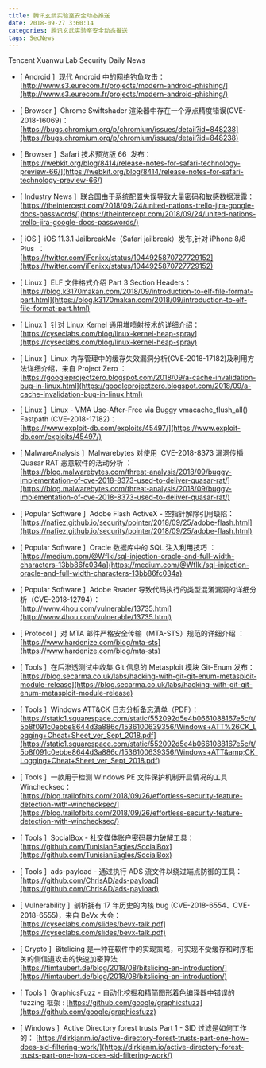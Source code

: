```yaml
---
title: 腾讯玄武实验室安全动态推送
date: 2018-09-27 3:60:14
categories: 腾讯玄武实验室安全动态推送
tags: SecNews
---
```


Tencent Xuanwu Lab Security Daily News  
* [ Android ]  现代 Android 中的网络钓鱼攻击：   
[http://www.s3.eurecom.fr/projects/modern-android-phishing/](http://www.s3.eurecom.fr/projects/modern-android-phishing/)  

* [ Browser ]  Chrome Swiftshader 渲染器中存在一个浮点精度错误(CVE-2018-16069)：   
[https://bugs.chromium.org/p/chromium/issues/detail?id=848238](https://bugs.chromium.org/p/chromium/issues/detail?id=848238)  

* [ Browser ]  Safari 技术预览版 66  发布：   
[https://webkit.org/blog/8414/release-notes-for-safari-technology-preview-66/](https://webkit.org/blog/8414/release-notes-for-safari-technology-preview-66/)  

* [ Industry News ]  联合国由于系统配置失误导致大量密码和敏感数据泄露：   
[https://theintercept.com/2018/09/24/united-nations-trello-jira-google-docs-passwords/](https://theintercept.com/2018/09/24/united-nations-trello-jira-google-docs-passwords/)  

* [ iOS ]  iOS 11.3.1 JailbreakMe（Safari jailbreak）发布,针对 iPhone 8/8 Plus  ：   
[https://twitter.com/iFenixx/status/1044925870727729152](https://twitter.com/iFenixx/status/1044925870727729152)  

* [ Linux ]  ELF 文件格式介绍 Part 3 Section Headers：   
[https://blog.k3170makan.com/2018/09/introduction-to-elf-file-format-part.html](https://blog.k3170makan.com/2018/09/introduction-to-elf-file-format-part.html)  

* [ Linux ]  针对 Linux Kernel 通用堆喷射技术的详细介绍：   
[https://cyseclabs.com/blog/linux-kernel-heap-spray](https://cyseclabs.com/blog/linux-kernel-heap-spray)  

* [ Linux ]  Linux 内存管理中的缓存失效漏洞分析(CVE-2018-17182)及利用方法详细介绍，来自 Project Zero ：   
[https://googleprojectzero.blogspot.com/2018/09/a-cache-invalidation-bug-in-linux.html](https://googleprojectzero.blogspot.com/2018/09/a-cache-invalidation-bug-in-linux.html)  

* [ Linux ]  Linux - VMA Use-After-Free via Buggy vmacache_flush_all() Fastpath (CVE-2018-17182)：   
[https://www.exploit-db.com/exploits/45497/](https://www.exploit-db.com/exploits/45497/)  

* [ MalwareAnalysis ]  Malwarebytes 对使用  CVE-2018-8373 漏洞传播 Quasar RAT 恶意软件的活动分析 ：   
[https://blog.malwarebytes.com/threat-analysis/2018/09/buggy-implementation-of-cve-2018-8373-used-to-deliver-quasar-rat/](https://blog.malwarebytes.com/threat-analysis/2018/09/buggy-implementation-of-cve-2018-8373-used-to-deliver-quasar-rat/)  

* [ Popular Software ]  Adobe Flash ActiveX - 空指针解除引用缺陷：   
[https://nafiez.github.io/security/pointer/2018/09/25/adobe-flash.html](https://nafiez.github.io/security/pointer/2018/09/25/adobe-flash.html)  

* [ Popular Software ]  Oracle 数据库中的 SQL 注入利用技巧 ：   
[https://medium.com/@Wflki/sql-injection-oracle-and-full-width-characters-13bb86fc034a](https://medium.com/@Wflki/sql-injection-oracle-and-full-width-characters-13bb86fc034a)  

* [ Popular Software ]  Adobe Reader 导致代码执行的类型混淆漏洞的详细分析（CVE-2018-12794）：   
[http://www.4hou.com/vulnerable/13735.html](http://www.4hou.com/vulnerable/13735.html)  

* [ Protocol ]  对 MTA 邮件严格安全传输（MTA-STS）规范的详细介绍 ：   
[https://www.hardenize.com/blog/mta-sts](https://www.hardenize.com/blog/mta-sts)  

* [ Tools ]  在后渗透测试中收集 Git 信息的 Metasploit 模块 Git-Enum 发布：   
[https://blog.secarma.co.uk/labs/hacking-with-git-git-enum-metasploit-module-release](https://blog.secarma.co.uk/labs/hacking-with-git-git-enum-metasploit-module-release)  

* [ Tools ]  Windows ATT&amp;CK 日志分析备忘清单（PDF）：   
[https://static1.squarespace.com/static/552092d5e4b0661088167e5c/t/5b8f091c0ebbe8644d3a886c/1536100639356/Windows+ATT%26CK_Logging+Cheat+Sheet_ver_Sept_2018.pdf](https://static1.squarespace.com/static/552092d5e4b0661088167e5c/t/5b8f091c0ebbe8644d3a886c/1536100639356/Windows+ATT&amp;CK_Logging+Cheat+Sheet_ver_Sept_2018.pdf)  

* [ Tools ]  一款用于检测 Windows PE 文件保护机制开启情况的工具 Winchecksec：   
[https://blog.trailofbits.com/2018/09/26/effortless-security-feature-detection-with-winchecksec/](https://blog.trailofbits.com/2018/09/26/effortless-security-feature-detection-with-winchecksec/)  

* [ Tools ]  SocialBox - 社交媒体账户密码暴力破解工具：   
[https://github.com/TunisianEagles/SocialBox](https://github.com/TunisianEagles/SocialBox)  

* [ Tools ]  ads-payload - 通过执行 ADS 流文件以绕过端点防御的工具：   
[https://github.com/ChrisAD/ads-payload](https://github.com/ChrisAD/ads-payload)  

* [ Vulnerability ]  剖析拥有 17 年历史的内核 bug (CVE-2018-6554、CVE-2018-6555)，来自 BeVx 大会：   
[https://cyseclabs.com/slides/bevx-talk.pdf](https://cyseclabs.com/slides/bevx-talk.pdf)  

* [ Crypto ]  Bitslicing 是一种在软件中的实现策略，可实现不受缓存和时序相关的侧信道攻击的快速加密算法： 
[https://timtaubert.de/blog/2018/08/bitslicing-an-introduction/](https://timtaubert.de/blog/2018/08/bitslicing-an-introduction/)  

* [ Tools ]  GraphicsFuzz - 自动化挖掘和精简图形着色编译器中错误的 fuzzing 框架 : 
[https://github.com/google/graphicsfuzz](https://github.com/google/graphicsfuzz)  

* [ Windows ]  Active Directory forest trusts  Part 1  - SID 过滤是如何工作的： 
[https://dirkjanm.io/active-directory-forest-trusts-part-one-how-does-sid-filtering-work/](https://dirkjanm.io/active-directory-forest-trusts-part-one-how-does-sid-filtering-work/)  

